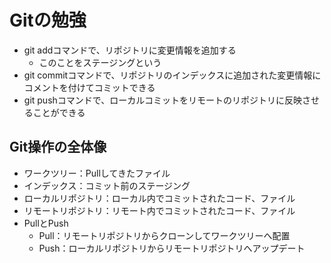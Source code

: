 # Gitの勉強
- git addコマンドで、リポジトリに変更情報を追加する
	- このことをステージングという
- git commitコマンドで、リポジトリのインデックスに追加された変更情報にコメントを付けてコミットできる
- git pushコマンドで、ローカルコミットをリモートのリポジトリに反映させることができる


## Git操作の全体像
- ワークツリー：Pullしてきたファイル
- インデックス：コミット前のステージング
- ローカルリポジトリ：ローカル内でコミットされたコード、ファイル
- リモートリポジトリ：リモート内でコミットされたコード、ファイル
- PullとPush
  - Pull：リモートリポジトリからクローンしてワークツリーへ配置
  - Push：ローカルリポジトリからリモートリポジトリへアップデート
